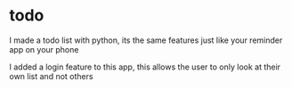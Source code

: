 # todo

I made a todo list with python, its the same features just like your reminder app on your phone

I added a login feature to this app, this allows the user to only look at their own list and not others 
